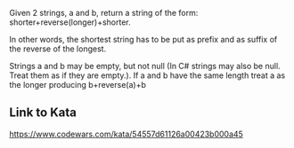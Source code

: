 Given 2 strings, a and b, return a string of the form: shorter+reverse(longer)+shorter.

In other words, the shortest string has to be put as prefix and as suffix of the reverse of the longest.

Strings a and b may be empty, but not null (In C# strings may also be null. Treat them as if they are empty.).
If a and b have the same length treat a as the longer producing b+reverse(a)+b

## Link to Kata
https://www.codewars.com/kata/54557d61126a00423b000a45